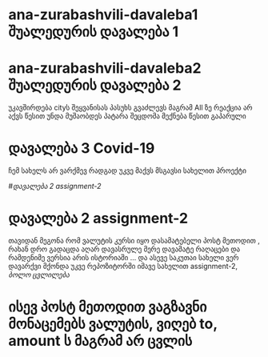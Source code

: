 # ana-zurabashvili-davaleba1 შუალედურის დავალება 1
# ana-zurabashvili-davaleba2 შუალედურის დავალება 2
უკავშირდება  cityს შეყვანისას პასუხს გვაძლევს მაგრამ All ზე
რეაქცია არ აქვს წესით უნდა მუშაობდეს პატარა შეცდომა მექნება წესით გაპარული


# დავალება 3 Covid-19
ჩემ სახელს არ ვარქმევ რადგად უკვე მაქვს მსგავსი სახელით პროექტი 


#*დავალება 2* *assignment-2*
# დავალება 2 assignment-2
თავიდან მეგონა რომ ვალუტის კურსი იყო დასამატებელი  პოსტ მეთოდით ,
 რახან დრო  გადაცდა აღარ დავასრულე მერე დავამატე რაღაცები და რამდენიმე ვერსია არის ისტორიაში ... 
და ასევე საკუთაი სახელი ვერ დავარქვი მქონდა უკვე რეპოზიტორში იმავე სახელით assignment-2,
*ბოლო ცვლილება*

# ისევ პოსტ მეთოდით ვაგზავნი მონაცემებს ვალუტის, ვიღებ to, amount ს მაგრამ არ ცვლის
